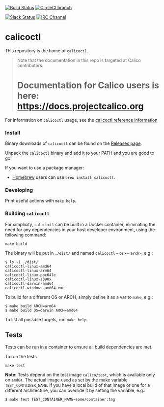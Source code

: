 [![Build Status](https://semaphoreci.com/api/v1/calico/calicoctl/branches/master/shields_badge.svg)](https://semaphoreci.com/calico/calicoctl)
[![CircleCI branch](https://img.shields.io/circleci/project/projectcalico/calicoctl/master.svg?label=calicoctl)](https://circleci.com/gh/projectcalico/calicoctl/tree/master)

[![Slack Status](https://slack.projectcalico.org/badge.svg)](https://slack.projectcalico.org)
[![IRC Channel](https://img.shields.io/badge/irc-%23calico-blue.svg)](https://kiwiirc.com/client/irc.freenode.net/#calico)

# calicoctl

This repository is the home of `calicoctl`.

<blockquote>
Note that the documentation in this repo is targeted at Calico contributors.
<h1>Documentation for Calico users is here:<br><a href="https://docs.projectcalico.org">https://docs.projectcalico.org</a></h1>
</blockquote>


For information on `calicoctl` usage, see the [calicoctl reference information](http://docs.projectcalico.org/master/reference/calicoctl/)

### Install

Binary downloads of `calicoctl` can be found on the [Releases page].

Unpack the `calicoctl` binary and add it to your PATH and you are good to go!

If you want to use a package manager:

- [Homebrew] users can use `brew install calicoctl`.

[Releases page]: https://github.com/projectcalico/calicoctl/releases
[Homebrew]: https://brew.sh/

### Developing

Print useful actions with `make help`.

### Building `calicoctl`

For simplicity, `calicoctl` can be built in a Docker container, eliminating
the need for any dependencies in your host developer environment, using the following command:

```
make build
```

The binary will be put in `./dist/` and named `calicoctl-<os>-<arch>`, e.g.:

```
$ ls -1 ./dist/
calicoctl-linux-amd64
calicoctl-linux-arm64
calicoctl-linux-ppc64le
calicoctl-linux-s390x
calicoctl-darwin-amd64
calicoctl-windows-amd64.exe
```

To build for a different OS or ARCH, simply define it as a var to `make`, e.g.:

```
$ make build ARCH=arm64
$ make build OS=darwin ARCH=amd64
```

To list all possible targets, run `make help`.

## Tests

Tests can be run in a container to ensure all build dependencies are met.

To run the tests
```
make test
```

**Note:** Tests depend on the test image `calico/test`, which is available only on `amd64`. The actual image used as set by the make variable `TEST_CONTAINER_NAME`. If you have a local build of that image or one for a different architecture, you can override it by setting the variable, e.g.:

```
$ make test TEST_CONTAINER_NAME=some/container:tag
```
